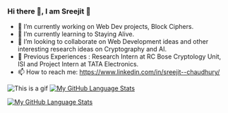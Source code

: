 ### Hi there 👋, I am Sreejit 🙂


<!-- **sre2jyc/sre2jyc** is a ✨ _special_ ✨ repository because its `README.md` (this file) appears on your GitHub profile. -->

<!-- Here are some ideas to get you started: -->

- 🔭 I’m currently working on Web Dev projects, Block Ciphers.
- 🌱 I’m currently learning to Staying Alive.
- 👯 I’m looking to collaborate on Web Development ideas and other interesting research ideas on Cryptography and AI.
- 💼 Previous Experiences : Research Intern at RC Bose Cryptology Unit, ISI and Project Intern at TATA Electronics.
- 📫 How to reach me: https://www.linkedin.com/in/sreejit--chaudhury/


![This is a gif](https://media.giphy.com/media/RbDKaczqWovIugyJmW/giphy.gif) [![My GitHub Language Stats](https://github-readme-stats.vercel.app/api/top-langs/?username=sre2jyc&langs_count=5&theme=tokyonight)]()


[![My GitHub Language Stats](https://github-readme-stats.vercel.app/api/top-langs/?username=sre2jyc&langs_count=5&theme=tokyonight)]()
